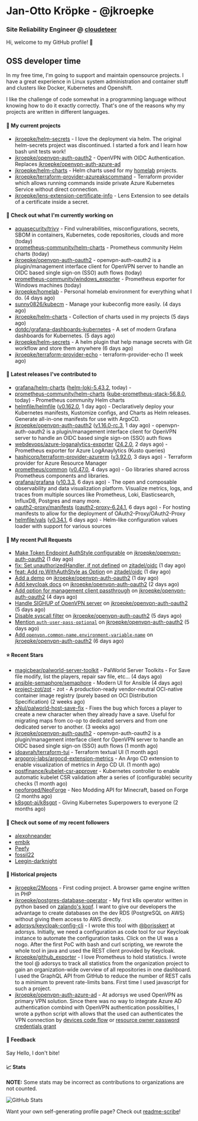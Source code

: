 # Jan-Otto Kröpke - @jkroepke
### Site Reliability Engineer @ [cloudeteer](https://cloudeteer.de/)

Hi, welcome to my GitHub profile! 👋

## OSS developer time
In my free time, I'm going to support and maintain opensource projects. I have a great experience in Linux system administration and container stuff and clusters like Docker, Kubernetes and Openshift.

I like the challenge of code somewhat in a programming language without knowing how to do it exactly correctly. That's one of the reasons why my projects are written in different languages.

#### 🌱 My current projects
- [jkroepke/helm-secrets](https://github.com/jkroepke/helm-secrets) - I love the deployment via helm. The original helm-secrets project was discontinued. I started a fork and I learn how bash unit tests work!
- [jkroepke/openvpn-auth-oauth2](https://github.com/jkroepke/openvpn-auth-oauth2) - OpenVPN with OIDC Authentication. Replaces  [jkroepke/openvpn-auth-azure-ad](https://github.com/jkroepke/openvpn-auth-azure-ad) 
- [jkroepke/helm-charts](https://github.com/jkroepke/helm-charts) - Helm charts used for my [homelab](https://github.com/jkroepke/homelab) projects.
- [jkroepke/terraform-provider-azureakscommand](https://github.com/jkroepke/terraform-provider-azureakscommand) - Terraform provider which allows running commands inside private Azure Kubernetes Service without direct connection.
- [jkroepke/lens-extension-certificate-info](https://github.com/jkroepke/lens-extension-certificate-info) - Lens Extension to see details of a certificate inside a secret.

#### 👷 Check out what I'm currently working on

- [aquasecurity/trivy](https://github.com/aquasecurity/trivy) - Find vulnerabilities, misconfigurations, secrets, SBOM in containers, Kubernetes, code repositories, clouds and more (today)
- [prometheus-community/helm-charts](https://github.com/prometheus-community/helm-charts) - Prometheus community Helm charts (today)
- [jkroepke/openvpn-auth-oauth2](https://github.com/jkroepke/openvpn-auth-oauth2) - openvpn-auth-oauth2 is a plugin/management interface client for OpenVPN server to handle an OIDC based single sign-on (SSO) auth flows (today)
- [prometheus-community/windows_exporter](https://github.com/prometheus-community/windows_exporter) - Prometheus exporter for Windows machines (today)
- [jkroepke/homelab](https://github.com/jkroepke/homelab) - Personal homelab environment for everything what I do. (4 days ago)
- [sunny0826/kubecm](https://github.com/sunny0826/kubecm) - Manage your kubeconfig more easily. (4 days ago)
- [jkroepke/helm-charts](https://github.com/jkroepke/helm-charts) - Collection of charts used in my projects (5 days ago)
- [dotdc/grafana-dashboards-kubernetes](https://github.com/dotdc/grafana-dashboards-kubernetes) - A set of modern Grafana dashboards for Kubernetes. (5 days ago)
- [jkroepke/helm-secrets](https://github.com/jkroepke/helm-secrets) - A helm plugin that help manage secrets with Git workflow and store them anywhere (6 days ago)
- [jkroepke/terraform-provider-echo](https://github.com/jkroepke/terraform-provider-echo) - terraform-provider-echo (1 week ago)

#### 🔭 Latest releases I've contributed to

- [grafana/helm-charts](https://github.com/grafana/helm-charts) ([helm-loki-5.43.2](https://github.com/grafana/helm-charts/releases/tag/helm-loki-5.43.2), today) - 
- [prometheus-community/helm-charts](https://github.com/prometheus-community/helm-charts) ([kube-prometheus-stack-56.8.0](https://github.com/prometheus-community/helm-charts/releases/tag/kube-prometheus-stack-56.8.0), today) - Prometheus community Helm charts
- [helmfile/helmfile](https://github.com/helmfile/helmfile) ([v0.162.0](https://github.com/helmfile/helmfile/releases/tag/v0.162.0), 1 day ago) - Declaratively deploy your Kubernetes manifests, Kustomize configs, and Charts as Helm releases. Generate all-in-one manifests for use with ArgoCD.
- [jkroepke/openvpn-auth-oauth2](https://github.com/jkroepke/openvpn-auth-oauth2) ([v1.16.0-rc.3](https://github.com/jkroepke/openvpn-auth-oauth2/releases/tag/v1.16.0-rc.3), 1 day ago) - openvpn-auth-oauth2 is a plugin/management interface client for OpenVPN server to handle an OIDC based single sign-on (SSO) auth flows
- [webdevops/azure-loganalytics-exporter](https://github.com/webdevops/azure-loganalytics-exporter) ([24.2.0](https://github.com/webdevops/azure-loganalytics-exporter/releases/tag/24.2.0), 2 days ago) - Prometheus exporter for Azure LogAnaylytics (Kusto queries)
- [hashicorp/terraform-provider-azurerm](https://github.com/hashicorp/terraform-provider-azurerm) ([v3.92.0](https://github.com/hashicorp/terraform-provider-azurerm/releases/tag/v3.92.0), 3 days ago) - Terraform provider for Azure Resource Manager
- [prometheus/common](https://github.com/prometheus/common) ([v0.47.0](https://github.com/prometheus/common/releases/tag/v0.47.0), 4 days ago) - Go libraries shared across Prometheus components and libraries.
- [grafana/grafana](https://github.com/grafana/grafana) ([v10.3.3](https://github.com/grafana/grafana/releases/tag/v10.3.3), 6 days ago) - The open and composable observability and data visualization platform. Visualize metrics, logs, and traces from multiple sources like Prometheus, Loki, Elasticsearch, InfluxDB, Postgres and many more. 
- [oauth2-proxy/manifests](https://github.com/oauth2-proxy/manifests) ([oauth2-proxy-6.24.1](https://github.com/oauth2-proxy/manifests/releases/tag/oauth2-proxy-6.24.1), 6 days ago) - For hosting manifests to allow for the deployment of OAuth2-Proxy/OAuth2-Proxy
- [helmfile/vals](https://github.com/helmfile/vals) ([v0.34.1](https://github.com/helmfile/vals/releases/tag/v0.34.1), 6 days ago) - Helm-like configuration values loader with support for various sources

#### 🔨 My recent Pull Requests

- [Make Token Endpoint AuthStyle configurable](https://github.com/jkroepke/openvpn-auth-oauth2/pull/183) on [jkroepke/openvpn-auth-oauth2](https://github.com/jkroepke/openvpn-auth-oauth2) (1 day ago)
- [fix: Set unauthorizedHandler, if not defined](https://github.com/zitadel/oidc/pull/547) on [zitadel/oidc](https://github.com/zitadel/oidc) (1 day ago)
- [feat: Add rp.WithAuthStyle as Option](https://github.com/zitadel/oidc/pull/546) on [zitadel/oidc](https://github.com/zitadel/oidc) (1 day ago)
- [Add a demo](https://github.com/jkroepke/openvpn-auth-oauth2/pull/182) on [jkroepke/openvpn-auth-oauth2](https://github.com/jkroepke/openvpn-auth-oauth2) (1 day ago)
- [Add keycloak docs](https://github.com/jkroepke/openvpn-auth-oauth2/pull/181) on [jkroepke/openvpn-auth-oauth2](https://github.com/jkroepke/openvpn-auth-oauth2) (2 days ago)
- [Add option for management client passthrough](https://github.com/jkroepke/openvpn-auth-oauth2/pull/180) on [jkroepke/openvpn-auth-oauth2](https://github.com/jkroepke/openvpn-auth-oauth2) (4 days ago)
- [Handle SIGHUP of OpenVPN server](https://github.com/jkroepke/openvpn-auth-oauth2/pull/178) on [jkroepke/openvpn-auth-oauth2](https://github.com/jkroepke/openvpn-auth-oauth2) (5 days ago)
- [Disable syscall filter](https://github.com/jkroepke/openvpn-auth-oauth2/pull/177) on [jkroepke/openvpn-auth-oauth2](https://github.com/jkroepke/openvpn-auth-oauth2) (5 days ago)
- [Mention `auth-user-pass-optional`](https://github.com/jkroepke/openvpn-auth-oauth2/pull/176) on [jkroepke/openvpn-auth-oauth2](https://github.com/jkroepke/openvpn-auth-oauth2) (5 days ago)
- [Add `openvpn.common-name.environment-variable-name`](https://github.com/jkroepke/openvpn-auth-oauth2/pull/171) on [jkroepke/openvpn-auth-oauth2](https://github.com/jkroepke/openvpn-auth-oauth2) (6 days ago)

#### ⭐ Recent Stars

- [magicbear/palworld-server-toolkit](https://github.com/magicbear/palworld-server-toolkit) - PalWorld Server Toolkits - For Save file modify, list the players, repair sav file, etc... (4 days ago)
- [ansible-semaphore/semaphore](https://github.com/ansible-semaphore/semaphore) - Modern UI for Ansible (4 days ago)
- [project-zot/zot](https://github.com/project-zot/zot) - zot - A production-ready vendor-neutral OCI-native container image registry (purely based on OCI Distribution Specification) (2 weeks ago)
- [xNul/palworld-host-save-fix](https://github.com/xNul/palworld-host-save-fix) - Fixes the bug which forces a player to create a new character when they already have a save. Useful for migrating maps from co-op to dedicated servers and from one dedicated server to another. (3 weeks ago)
- [jkroepke/openvpn-auth-oauth2](https://github.com/jkroepke/openvpn-auth-oauth2) - openvpn-auth-oauth2 is a plugin/management interface client for OpenVPN server to handle an OIDC based single sign-on (SSO) auth flows (1 month ago)
- [idoavrah/terraform-tui](https://github.com/idoavrah/terraform-tui) - Terraform textual UI (1 month ago)
- [argoproj-labs/argocd-extension-metrics](https://github.com/argoproj-labs/argocd-extension-metrics) - An Argo CD extension to enable visualization of metrics in Argo CD UI. (1 month ago)
- [postfinance/kubelet-csr-approver](https://github.com/postfinance/kubelet-csr-approver) - Kubernetes controller to enable automatic kubelet CSR validation after a series of (configurable) security checks (1 month ago)
- [neoforged/NeoForge](https://github.com/neoforged/NeoForge) - Neo Modding API for Minecraft, based on Forge (2 months ago)
- [k8sgpt-ai/k8sgpt](https://github.com/k8sgpt-ai/k8sgpt) - Giving Kubernetes Superpowers to everyone (2 months ago)

#### 👯 Check out some of my recent followers

- [alexohneander](https://github.com/alexohneander)
- [embik](https://github.com/embik)
- [Peefy](https://github.com/Peefy)
- [fossil22](https://github.com/fossil22)
- [Leegin-darknight](https://github.com/Leegin-darknight)

#### 📜 Historical projects
- [jkroepke/2Moons](https://github.com/jkroepke/2Moons) - First coding project. A browser game engine written in PHP
- [jkroepke/postgres-database-operator](https://github.com/jkroepke/postgres-database-operator) - My first k8s operator written in python based on [zalando's kopf](https://github.com/zalando-incubator/kopf). I want to give our developers the advantage to create databases on the dev RDS (PostgreSQL on AWS) without giving them access to AWS directly.
- [adorsys/keycloak-config-cli](https://github.com/adorsys/keycloak-config-cli) - I wrote this tool with [@borisskert](https://github.com/borisskert) at adorsys. Initially, we need a configuration as code tool for our Keycloak instance to automate the configuration tasks. Click on the UI was a nogo. After the first PoC with bash and curl scripting, we rewrote the whole tool in java and used the REST client provided by Keycloak.
- [jkroepke/github_exporter](https://github.com/jkroepke/github_exporter) - I love Prometheus to hold statistics. I wrote the tool @ adorsys to track all statistics from the organization project to gain an organization-wide overview of all repositories in one dashboard. I used the GraphQL API from GitHub to reduce the number of REST calls to a minimum to prevent rate-limits bans. First time I used javascript for such a project.
- [jkroepke/openvpn-auth-azure-ad](https://github.com/jkroepke/openvpn-auth-azure-ad) - At adorsys we used OpenVPN as primary VPN solution. Since there was no way to integrate Azure AD authentication combind with OpenVPN authentication possiblities, I wrote a python script with allows that the used can authenticates the VPN connection by [devices code flow](https://docs.microsoft.com/en-us/azure/active-directory/develop/v2-oauth2-device-code) or [resource owner password credentials grant](https://docs.microsoft.com/en-us/azure/active-directory/develop/v2-oauth-ropc)

#### 💬 Feedback

Say Hello, I don't bite!

#### 📈 Stats

**NOTE:** Some stats may be incorrect as contributions to organizations
are not counted.

![GitHub Stats](https://github-readme-stats.vercel.app/api?username=jkroepke&count_private=false&theme=tokyonight&show_icons=true)

Want your own self-generating profile page? Check out [readme-scribe](https://github.com/muesli/readme-scribe)!
